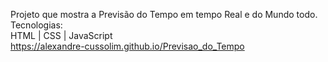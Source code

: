 Projeto que mostra a Previsão do Tempo em tempo Real e do Mundo todo.
<br>
Tecnologias:
<br>
HTML | CSS | JavaScript
<br>
https://alexandre-cussolim.github.io/Previsao_do_Tempo
